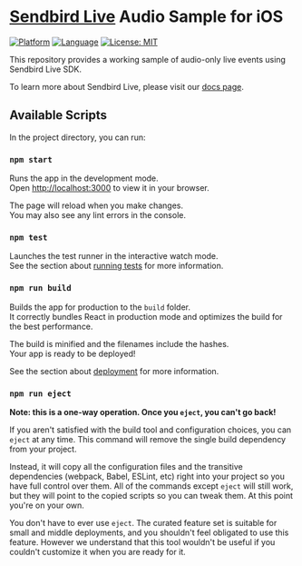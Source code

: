 # [Sendbird Live](https://sendbird.com/docs/live) Audio Sample for iOS

[![Platform](https://img.shields.io/badge/Framework-React-orange.svg)](https://github.com/sendbird/sendbird-live-sample-audio-react)
[![Language](https://img.shields.io/badge/Language-TypeScript-orange.svg)](https://github.com/sendbird/sendbird-live-sample-audio-react)
[![License: MIT](https://img.shields.io/badge/License-MIT-yellow.svg)](https://opensource.org/licenses/MIT)

This repository provides a working sample of audio-only live events using Sendbird Live SDK.

To learn more about Sendbird Live, please visit our [docs page](https://sendbird.com/docs/live/sdk/v1/javascript/getting-started/start-your-first-live).

## Available Scripts

In the project directory, you can run:

### `npm start`

Runs the app in the development mode.\
Open [http://localhost:3000](http://localhost:3000) to view it in your browser.

The page will reload when you make changes.\
You may also see any lint errors in the console.

### `npm test`

Launches the test runner in the interactive watch mode.\
See the section about [running tests](https://facebook.github.io/create-react-app/docs/running-tests) for more information.

### `npm run build`

Builds the app for production to the `build` folder.\
It correctly bundles React in production mode and optimizes the build for the best performance.

The build is minified and the filenames include the hashes.\
Your app is ready to be deployed!

See the section about [deployment](https://facebook.github.io/create-react-app/docs/deployment) for more information.

### `npm run eject`

**Note: this is a one-way operation. Once you `eject`, you can't go back!**

If you aren't satisfied with the build tool and configuration choices, you can `eject` at any time. This command will remove the single build dependency from your project.

Instead, it will copy all the configuration files and the transitive dependencies (webpack, Babel, ESLint, etc) right into your project so you have full control over them. All of the commands except `eject` will still work, but they will point to the copied scripts so you can tweak them. At this point you're on your own.

You don't have to ever use `eject`. The curated feature set is suitable for small and middle deployments, and you shouldn't feel obligated to use this feature. However we understand that this tool wouldn't be useful if you couldn't customize it when you are ready for it.